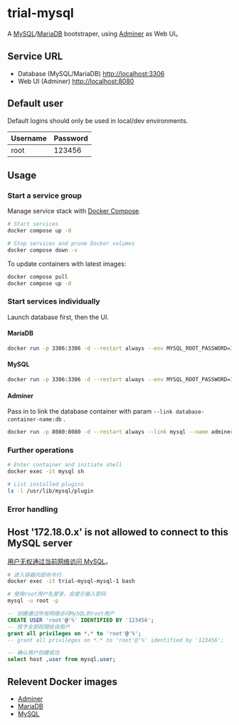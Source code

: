# trial-mysql

A [MySQL](https://dev.mysql.com/doc/)/[MariaDB](https://mariadb.org/documentation/) bootstraper, using [Adminer](https://www.adminer.org/) as Web UI。

## Service URL

- Database (MySQL/MariaDB) [http://localhost:3306](http://localhost:3306)
- Web UI (Adminer) [http://localhost:8080](http://localhost:8080)

## Default user

Default logins should only be used in local/dev environments.

| Username | Password |
| -------- | -------- |
| root     | 123456   |

## Usage

### Start a service group

Manage service stack with [Docker Compose](https://docs.docker.com/compose/).

```bash
# Start services
docker compose up -d

# Stop services and prune Docker volumes
docker compose down -v
```

To update containers with latest images:

```bash
docker compose pull
docker compose up -d
```

### Start services individually

Launch database first, then the UI.

#### MariaDB

```bash
docker run -p 3306:3306 -d --restart always --env MYSQL_ROOT_PASSWORD=123456 --name=mysql mariadb:latest
```

#### MySQL

```bash
docker run -p 3306:3306 -d --restart always --env MYSQL_ROOT_PASSWORD=123456 --name=mysql mysql:latest
```

#### Adminer

Pass in to link the database container with param `--link database-container-name:db` .

```bash
docker run -p 8080:8080 -d --restart always --link mysql --name adminer adminer:latest
```

### Further operations

```bash
# Enter container and initiate shell
docker exec -it mysql sh

# List installed plugins
ls -l /usr/lib/mysql/plugin
```

### Error handling

## Host '172.18.0.x' is not allowed to connect to this MySQL server

[用户无权通过当前网络访问 MySQL](https://github.com/docker-library/mysql/issues/275)。

```bash
# 进入容器内部命令行
docker exec -it trial-mysql-mysql-1 bash

# 使用root用户名登录，会提示输入密码
mysql -u root -p
```

```sql
-- 创建通过所有网络访问MySQL的root用户
CREATE USER 'root'@'%' IDENTIFIED BY '123456';
-- 授予全部权限给该用户
grant all privileges on *.* to 'root'@'%';
-- grant all privileges on *.* to 'root'@'%' identified by '123456';

-- 确认用户创建成功
select host ,user from mysql.user;
```

## Relevent Docker images

- [Adminer](https://hub.docker.com/_/adminer)
- [MariaDB](https://hub.docker.com/_/mariadb)
- [MySQL](https://hub.docker.com/_/mysql)
